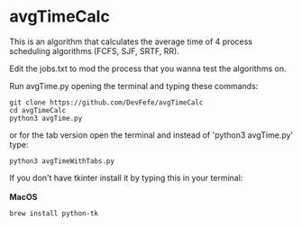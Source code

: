 # avgTimeCalc

This is an algorithm that calculates the average time of 4 process scheduling algorithms (FCFS, SJF, SRTF, RR).

Edit the jobs.txt to mod the process that you wanna test the algorithms on.

Run avgTime.py opening the terminal and typing these commands:

```
git clone https://github.com/DevFefe/avgTimeCalc
cd avgTimeCalc
python3 avgTime.py
```
or for the tab version open the terminal and instead of 'python3 avgTime.py' type:
```
python3 avgTimeWithTabs.py
```

If you don't have tkinter install it by typing this in your terminal:<br><br>
<b>MacOS</b>
```
brew install python-tk
```
